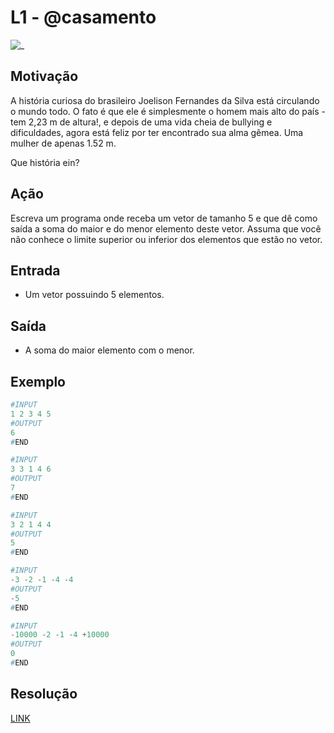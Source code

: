 # L1 - @casamento

![_](cover.jpg)

## Motivação

A história curiosa do brasileiro Joelison Fernandes da Silva está circulando o mundo todo. O fato é que ele é simplesmente o homem mais alto do país - tem 2,23 m de altura!, e depois de uma vida cheia de bullying e dificuldades, agora está feliz por ter encontrado sua alma gêmea. Uma mulher de apenas 1.52 m.

Que história ein?

## Ação

Escreva um programa onde receba um vetor de tamanho 5 e que dê como saída a soma do maior e do menor elemento deste vetor. Assuma que você não conhece o limite superior ou inferior dos elementos que estão no vetor.

## Entrada

* Um vetor possuindo 5 elementos.

## Saída

* A soma do maior elemento com o menor.

## Exemplo

``` py
#INPUT
1 2 3 4 5
#OUTPUT
6
#END

#INPUT
3 3 1 4 6
#OUTPUT
7
#END

#INPUT
3 2 1 4 4
#OUTPUT
5
#END

#INPUT
-3 -2 -1 -4 -4
#OUTPUT
-5
#END

#INPUT
-10000 -2 -1 -4 +10000
#OUTPUT
0
#END
```

## Resolução

[LINK](https://youtube.com/BNGWieIrqIg)